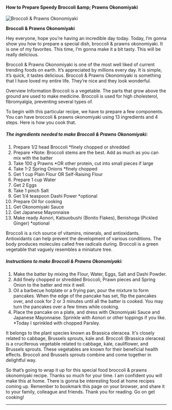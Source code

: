             

#### How to Prepare Speedy Broccoli &amp;amp; Prawns Okonomiyaki

![Broccoli &amp; Prawns Okonomiyaki](https://img-global.cpcdn.com/recipes/246d0f146231ecc9/751x532cq70/broccoli-prawns-okonomiyaki-recipe-main-photo.jpg)

**Broccoli &amp; Prawns Okonomiyaki**

Hey everyone, hope you’re having an incredible day today. Today, I’m gonna show you how to prepare a special dish, broccoli & prawns okonomiyaki. It is one of my favorites. This time, I’m gonna make it a bit tasty. This will be really delicious.

Broccoli & Prawns Okonomiyaki is one of the most well liked of current trending foods on earth. It’s appreciated by millions every day. It is simple, it’s quick, it tastes delicious. Broccoli & Prawns Okonomiyaki is something that I have loved my entire life. They’re nice and they look wonderful.

Overview Information Broccoli is a vegetable. The parts that grow above the ground are used to make medicine. Broccoli is used for high cholesterol, fibromyalgia, preventing several types of.

To begin with this particular recipe, we have to prepare a few components. You can have broccoli & prawns okonomiyaki using 13 ingredients and 4 steps. Here is how you cook that.

##### The ingredients needed to make Broccoli & Prawns Okonomiyaki:

1.  Prepare 1/2 head Broccoli \*finely chopped or shredded
2.  Prepare \*Note: Broccoli stems are the best. Add as much as you can mix with the batter
3.  Take 100 g Prawns \*OR other protein, cut into small pieces if large
4.  Take 1-2 Spring Onions \*finely chopped
5.  Get 1 cup Plain Flour OR Self-Raising Flour
6.  Prepare 1 cup Water
7.  Get 2 Eggs
8.  Take 1 pinch Salt
9.  Get 1/4 teaspoon Dashi Power \*optional
10.  Prepare Oil for cooking
11.  Get Okonomiyaki Sauce
12.  Get Japanese Mayonnaise
13.  Make ready Aonori, Katsuobushi (Bonito Flakes), Benishoga (Pickled Ginger) \*optional

Broccoli is a rich source of vitamins, minerals, and antioxidants. Antioxidants can help prevent the development of various conditions. The body produces molecules called free radicals during. Broccoli is a green vegetable that vaguely resembles a miniature tree.

##### Instructions to make Broccoli & Prawns Okonomiyaki:

1.  Make the batter by mixing the Flour, Water, Eggs, Salt and Dashi Powder.
2.  Add finely chopped or shredded Broccoli, Prawn pieces and Spring Onion to the batter and mix it well.
3.  Oil a barbecue hotplate or a frying pan, pour the mixture to form pancakes. When the edge of the pancake has set, flip the pancakes over, and cook for 2 or 3 minutes until all the batter is cooked. You may turn the pancakes over a few times while cooking.
4.  Place the pancake on a plate, and dress with Okonomiyaki Sauce and Japanese Mayonnaise. Sprinkle with Aonori or other toppings if you like. \*Today I sprinkled with chopped Parsley.

It belongs to the plant species known as Brassica oleracea. It's closely related to cabbage, Brussels sprouts, kale and. Broccoli (Brassica oleracea) is a cruciferous vegetable related to cabbage, kale, cauliflower, and Brussels sprouts. These vegetables are known for their beneficial health effects. Broccoli and Brussels sprouts combine and come together in delightful way.

So that’s going to wrap it up for this special food broccoli & prawns okonomiyaki recipe. Thanks so much for your time. I am confident you will make this at home. There is gonna be interesting food at home recipes coming up. Remember to bookmark this page on your browser, and share it to your family, colleague and friends. Thank you for reading. Go on get cooking!

* * *